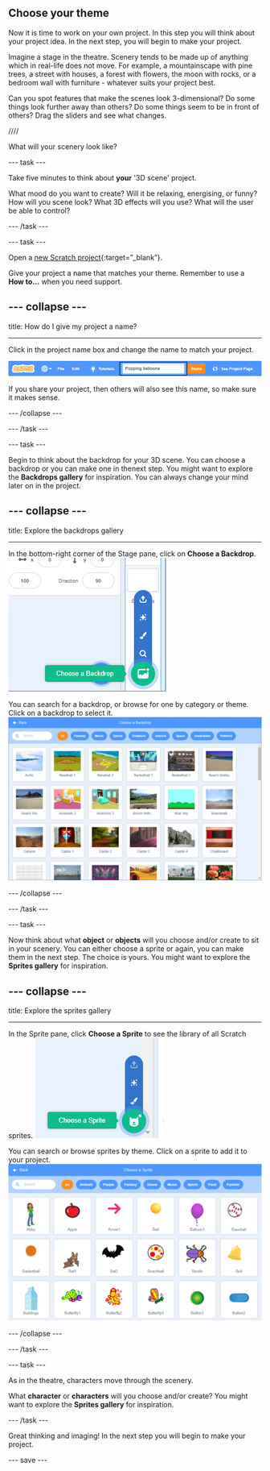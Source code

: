 ## Choose your theme

Now it is time to work on your own project. In this step you will think about your project idea. In the next step, you will begin to make your project.

Imagine a stage in the theatre. Scenery tends to be made up of anything which in real-life does not move. For example, a mountainscape with pine trees, a street with houses, a forest with flowers, the moon with rocks, or a bedroom wall with furniture - whatever suits your project best.



Can you spot features that make the scenes look 3-dimensional? Do some things look further away than others? Do some things seem to be in front of others? Drag the sliders and see what changes. 



////

What will your scenery look like? 




--- task ---

Take five minutes to think about **your** '3D scene' project.

What mood do you want to create? Will it be relaxing, energising, or funny?
How will you scene look?
What 3D effects will you use? 
What will the user be able to control?

--- /task ---

--- task ---

Open a [new Scratch project](https://scratch.mit.edu/projects/editor){:target=”_blank”}.

Give your project a name that matches your theme. Remember to use a **How to…** when you need support.

--- collapse ---
---

title: How do I give my project a name?

---

Click in the project name box and change the name to match your project. 

![Project name highlighted](images/change-project-name.png)

If you share your project, then others will also see this name, so make sure it makes sense. 

--- /collapse --- 

--- /task ---

--- task ---

Begin to think about the backdrop for your 3D scene. You can choose a backdrop or you can make one in thenext step. You might want to explore the **Backdrops gallery** for inspiration. You can always change your mind later on in the project.

--- collapse ---
---

title: Explore the backdrops gallery

---

In the bottom-right corner of the Stage pane, click on **Choose a Backdrop**.
![Image of Choose a Backdrop](images/stage-choose.png)

You can search for a backdrop, or browse for one by category or theme. Click on a backdrop to select it.
![Image of Backdrop Library](images/backdrop.png)

--- /collapse ---

--- /task ---

--- task ---

Now think about what **object** or **objects** will you choose and/or create to sit in your scenery. You can either choose a sprite or again, you can make them in the next step. The choice is yours. You might want to explore the **Sprites gallery** for inspiration.

--- collapse ---
---

title: Explore the sprites gallery

---

In the Sprite pane, click **Choose a Sprite** to see the library of all Scratch sprites.
![Image Sprite Library](images/sprite-library.png)

You can search or browse sprites by theme. Click on a sprite to add it to your project.
![Image Sprite Library - choose](images/sprite-choose.png)

--- /collapse ---

--- /task ---

--- task ---

As in the theatre, characters move through the scenery.  

What **character** or **characters** will you choose and/or create? You might want to explore the **Sprites gallery** for inspiration.

--- /task ---

Great thinking and imaging! In the next step you will begin to make your project. 

--- save ---

